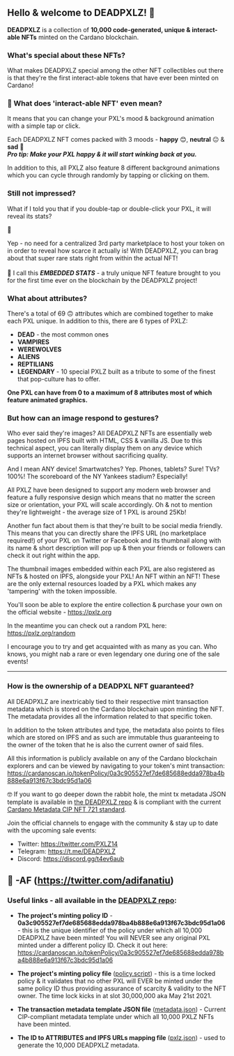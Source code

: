 ## Hello & welcome to DEADPXLZ! 🖖

**DEADPXLZ** is a collection of **10,000 code-generated, unique & interact-able NFTs** minted on the Cardano 
blockchain.

### What's special about these NFTs?
What makes DEADPXLZ special among the other NFT collectibles out there is that they're the first interact-able
tokens that have ever been minted on Cardano!

### 🤔 What does 'interact-able NFT' even mean?
It means that you can change your PXL's mood & background animation with a simple tap or click.

Each DEADPXLZ NFT comes packed with 3 moods - **happy** 😊, **neutral** 😐 & **sad** 🙁 <br>
**_Pro tip: Make your PXL happy & it will start winking back at you._**

In addition to this, all PXLZ also feature 8 different background animations which you can cycle through randomly by 
tapping or clicking on them.

### Still not impressed? <br>
What if I told you that if you double-tap or double-click your PXL, it will reveal its 
stats?

🤯

Yep - no need for a centralized 3rd party marketplace to host your token on in order to reveal how scarce it actually 
is! With DEADPXLZ, you can brag about that super rare stats right from within the actual NFT! <br><br>
🎈 I call this _**EMBEDDED STATS**_ - a truly unique NFT feature brought to you for the first time ever on the 
blockchain by the DEADPXLZ project! 

### What about attributes?
There's a total of 69 🙃 attributes which are combined together to  make each PXL unique.
In addition to this, there are 6 types of PXLZ:
- **DEAD** - the most common ones
- **VAMPIRES**
- **WEREWOLVES**
- **ALIENS**
- **REPTILIANS**
- **LEGENDARY** - 10 special PXLZ built as a tribute to some of the finest that pop-culture has to offer.

**One PXL can have from 0 to a maximum of 8 attributes most of which feature animated graphics. <br>**

### But how can an image respond to gestures?

Who ever said they're images? All DEADPXLZ NFTs are essentially web pages hosted on IPFS built with HTML, CSS & vanilla JS. Due to this technical aspect, you can literally display them on any device which supports an internet browser without sacrificing quality.

And I mean ANY device! Smartwatches? Yep. Phones, tablets? Sure! TVs? 100%! The scoreboard of the NY Yankees stadium? Especially!

All PXLZ have been designed to support any modern web browser and feature a fully responsive design which means that no matter the screen size or orientation, your PXL will scale accordingly. Oh & not to mention they're lightweight - the average size of 1 PXL is around 25Kb!

Another fun fact about them is that they're built to be social media friendly. This means that you can directly share the IPFS URL (no marketplace required!) of your PXL on Twitter or Facebook and its thumbnail along with its name & short description will pop up & then your friends or followers can check it out right within the app.

The thumbnail images embedded within each PXL are also registered as NFTs & hosted on IPFS, alongside your PXL! An NFT within an NFT! These are the only external resources loaded by a PXL which makes any 'tampering' with the token impossible.

You'll soon be able to explore the entire collection & purchase your own on the official website - https://pxlz.org

In the meantime you can check out a random PXL here: https://pxlz.org/random

I encourage you to try and get acquainted with as many as you can. Who knows, you might nab a rare or even legendary one during one of the sale events!

-----
### How is the ownership of a DEADPXL NFT guaranteed?
All DEADPXLZ are inextricably tied to their respective mint transaction metadata which is stored on the Cardano blockchain upon minting the NFT. The metadata provides all the information related to that specific token.

In addition to the token attributes and type, the metadata also points to files which are stored on IPFS and as such are immutable thus guaranteeing to the owner of the token that he is also the current owner of said files.

All this information is publicly available on any of the Cardano blockchain explorers and can be viewed by navigating to your token's mint transaction: https://cardanoscan.io/tokenPolicy/0a3c905527ef7de685688edda978ba4b888e6a913f67c3bdc95d1a06

🤓 If you want to go deeper down the rabbit hole, the mint tx metadata JSON template is available in <a href="https://github.com/DEADPXLZ/DEADPXLZ">the DEADPXLZ repo</a> & is compliant with the current <a href="https://github. com/cardano-foundation/CIPs/pull/85/commits/ed48e5a38b75eb31f16288338a3c1ef93fecde47">Cardano Metadata CIP NFT 721 standard</a>.

Join the official channels to engage with the community & stay up to date with the upcoming sale events:
- Twitter: https://twitter.com/PXLZ14
- Telegram: https://t.me/DEADPXLZ
- Discord: https://discord.gg/t4ev6aub

🍻
-AF (https://twitter.com/adifanatiu)
-----
### Useful links - all available in the <a href="https://github.com/DEADPXLZ/DEADPXLZ">DEADPXLZ repo</a>:

- **The project's minting policy ID** - **0a3c905527ef7de685688edda978ba4b888e6a913f67c3bdc95d1a06** - this is the unique identifier of the policy under which all 10,000 DEADPXLZ have been minted! You will NEVER see any original PXL minted under a different policy ID. Check it out here: https://cardanoscan.io/tokenPolicy/0a3c905527ef7de685688edda978ba4b888e6a913f67c3bdc95d1a06
  
  
- **The project's minting policy file** (<a href="https://github.com/DEADPXLZ/DEADPXLZ/blob/main/policy.script">policy.script</a>) - this is a time locked policy & it validates that no other PXL will EVER be minted under the same policy ID thus providing assurance of scarcity & validity to the NFT owner. The time lock kicks in at slot 30,000,000 aka May 21st 2021. 


- **The transaction metadata template JSON file** (<a href="https://github.com/DEADPXLZ/DEADPXLZ/blob/main/metadata.json">metadata.json</a>) - Current CIP-compliant metadata template under which all 10,000 PXLZ NFTs have been minted.
  

- **The ID to ATTRIBUTES and IPFS URLs mapping file** (<a href="https://raw.githubusercontent. com/DEADPXLZ/DEADPXLZ/main/pxlz.json">pxlz.json</a>) - used to generate the 10,000 DEADPXLZ metadata.

